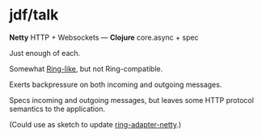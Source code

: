 # jdf/talk

**Netty** HTTP + Websockets &mdash; **Clojure** core.async + spec

Just enough of each.

Somewhat [Ring-like](https://github.com/ring-clojure/ring), but not Ring-compatible.

Exerts backpressure on both incoming and outgoing messages.

Specs incoming and outgoing messages, but leaves some HTTP protocol semantics to the application.

(Could use as sketch to update [ring-adapter-netty](https://github.com/shenfeng/async-ring-adapter/blob/master/src/ring/adapter/netty.clj).)